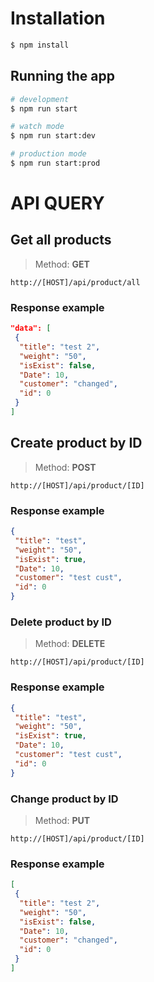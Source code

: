 # Installation

```bash
$ npm install
```

## Running the app

```bash
# development
$ npm run start

# watch mode
$ npm run start:dev

# production mode
$ npm run start:prod
```

# API QUERY

## Get all products
> Method: **GET** 
```
http://[HOST]/api/product/all
```
### Response example
```json
"data": [
 {
  "title": "test 2",
  "weight": "50",
  "isExist": false,
  "Date": 10,
  "customer": "changed",
  "id": 0
 }
]
```

## Create product by ID
> Method: **POST** 
```
http://[HOST]/api/product/[ID]
```
### Response example
```json
{
 "title": "test",
 "weight": "50",
 "isExist": true,
 "Date": 10,
 "customer": "test cust",
 "id": 0
}
```

### Delete product by ID
> Method: **DELETE** 
```
http://[HOST]/api/product/[ID]
```
### Response example
```json
{
 "title": "test",
 "weight": "50",
 "isExist": true,
 "Date": 10,
 "customer": "test cust",
 "id": 0
}
```

### Change product by ID
> Method: **PUT** 
```
http://[HOST]/api/product/[ID]
```
### Response example
```json
[
 {
  "title": "test 2",
  "weight": "50",
  "isExist": false,
  "Date": 10,
  "customer": "changed",
  "id": 0
 }
]
```



